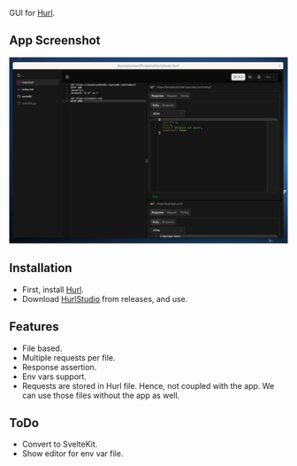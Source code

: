 GUI for [Hurl](https://hurl.dev/).
## App Screenshot

![App Screenshot](appscreenshot.png)

## Installation

- First, install [Hurl](https://hurl.dev/docs/installation.html).
- Download [HurlStudio](https://github.com/the-sumeet/hurlstudio/releases) from releases, and use.

## Features

- File based.
- Multiple requests per file.
- Response assertion.
- Env vars support.
- Requests are stored in Hurl file. Hence, not coupled with the app. We can use those files without the app as well.

## ToDo

- Convert to SvelteKit.
- Show editor for env var file.
